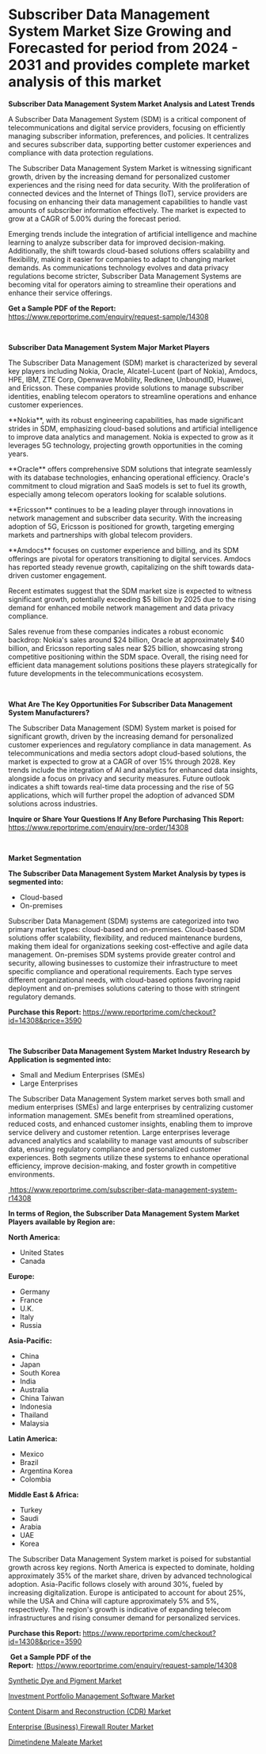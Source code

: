 <p><h1>Subscriber Data Management System Market Size Growing and Forecasted for period from 2024 - 2031 and provides complete market analysis of this market</h1></p><p><strong>Subscriber Data Management System Market Analysis and Latest Trends</strong></p>
<p><p>A Subscriber Data Management System (SDM) is a critical component of telecommunications and digital service providers, focusing on efficiently managing subscriber information, preferences, and policies. It centralizes and secures subscriber data, supporting better customer experiences and compliance with data protection regulations.</p><p>The Subscriber Data Management System Market is witnessing significant growth, driven by the increasing demand for personalized customer experiences and the rising need for data security. With the proliferation of connected devices and the Internet of Things (IoT), service providers are focusing on enhancing their data management capabilities to handle vast amounts of subscriber information effectively. The market is expected to grow at a CAGR of 5.00% during the forecast period. </p><p>Emerging trends include the integration of artificial intelligence and machine learning to analyze subscriber data for improved decision-making. Additionally, the shift towards cloud-based solutions offers scalability and flexibility, making it easier for companies to adapt to changing market demands. As communications technology evolves and data privacy regulations become stricter, Subscriber Data Management Systems are becoming vital for operators aiming to streamline their operations and enhance their service offerings.</p></p>
<p><strong>Get a Sample PDF of the Report:&nbsp;</strong> <a href="https://www.reportprime.com/enquiry/request-sample/14308">https://www.reportprime.com/enquiry/request-sample/14308</a></p>
<p>&nbsp;</p>
<p><strong>Subscriber Data Management System Major Market Players</strong></p>
<p><p>The Subscriber Data Management (SDM) market is characterized by several key players including Nokia, Oracle, Alcatel-Lucent (part of Nokia), Amdocs, HPE, IBM, ZTE Corp, Openwave Mobility, Redknee, UnboundID, Huawei, and Ericsson. These companies provide solutions to manage subscriber identities, enabling telecom operators to streamline operations and enhance customer experiences.</p><p>**Nokia**, with its robust engineering capabilities, has made significant strides in SDM, emphasizing cloud-based solutions and artificial intelligence to improve data analytics and management. Nokia is expected to grow as it leverages 5G technology, projecting growth opportunities in the coming years.</p><p>**Oracle** offers comprehensive SDM solutions that integrate seamlessly with its database technologies, enhancing operational efficiency. Oracle's commitment to cloud migration and SaaS models is set to fuel its growth, especially among telecom operators looking for scalable solutions.</p><p>**Ericsson** continues to be a leading player through innovations in network management and subscriber data security. With the increasing adoption of 5G, Ericsson is positioned for growth, targeting emerging markets and partnerships with global telecom providers.</p><p>**Amdocs** focuses on customer experience and billing, and its SDM offerings are pivotal for operators transitioning to digital services. Amdocs has reported steady revenue growth, capitalizing on the shift towards data-driven customer engagement.</p><p>Recent estimates suggest that the SDM market size is expected to witness significant growth, potentially exceeding $5 billion by 2025 due to the rising demand for enhanced mobile network management and data privacy compliance.</p><p>Sales revenue from these companies indicates a robust economic backdrop: Nokia's sales around $24 billion, Oracle at approximately $40 billion, and Ericsson reporting sales near $25 billion, showcasing strong competitive positioning within the SDM space. Overall, the rising need for efficient data management solutions positions these players strategically for future developments in the telecommunications ecosystem.</p></p>
<p>&nbsp;</p>
<p><strong>What Are The Key Opportunities For Subscriber Data Management System Manufacturers?</strong></p>
<p><p>The Subscriber Data Management (SDM) System market is poised for significant growth, driven by the increasing demand for personalized customer experiences and regulatory compliance in data management. As telecommunications and media sectors adopt cloud-based solutions, the market is expected to grow at a CAGR of over 15% through 2028. Key trends include the integration of AI and analytics for enhanced data insights, alongside a focus on privacy and security measures. Future outlook indicates a shift towards real-time data processing and the rise of 5G applications, which will further propel the adoption of advanced SDM solutions across industries.</p></p>
<p><strong>Inquire or Share Your Questions If Any Before Purchasing This Report:</strong> <a href="https://www.reportprime.com/enquiry/pre-order/14308">https://www.reportprime.com/enquiry/pre-order/14308</a></p>
<p>&nbsp;</p>
<p><strong>Market Segmentation</strong></p>
<p><strong>The Subscriber Data Management System Market Analysis by types is segmented into:</strong></p>
<p><ul><li>Cloud-based</li><li>On-premises</li></ul></p>
<p><p>Subscriber Data Management (SDM) systems are categorized into two primary market types: cloud-based and on-premises. Cloud-based SDM solutions offer scalability, flexibility, and reduced maintenance burdens, making them ideal for organizations seeking cost-effective and agile data management. On-premises SDM systems provide greater control and security, allowing businesses to customize their infrastructure to meet specific compliance and operational requirements. Each type serves different organizational needs, with cloud-based options favoring rapid deployment and on-premises solutions catering to those with stringent regulatory demands.</p></p>
<p><strong>Purchase this Report:&nbsp;</strong><a href="https://www.reportprime.com/checkout?id=14308&price=3590">https://www.reportprime.com/checkout?id=14308&price=3590</a></p>
<p>&nbsp;</p>
<p><strong>The Subscriber Data Management System Market Industry Research by Application is segmented into:</strong></p>
<p><ul><li>Small and Medium Enterprises (SMEs)</li><li>Large Enterprises</li></ul></p>
<p><p>The Subscriber Data Management System market serves both small and medium enterprises (SMEs) and large enterprises by centralizing customer information management. SMEs benefit from streamlined operations, reduced costs, and enhanced customer insights, enabling them to improve service delivery and customer retention. Large enterprises leverage advanced analytics and scalability to manage vast amounts of subscriber data, ensuring regulatory compliance and personalized customer experiences. Both segments utilize these systems to enhance operational efficiency, improve decision-making, and foster growth in competitive environments.</p></p>
<p><a href="https://www.reportprime.com/subscriber-data-management-system-r14308">&nbsp;https://www.reportprime.com/subscriber-data-management-system-r14308</a></p>
<p><strong>In terms of Region, the Subscriber Data Management System Market Players available by Region are:</strong></p>
<p>
    <p> <strong> North America: </strong>
        <ul>
            <li>United States</li>
            <li>Canada</li>
        </ul>
        </p> 
    <p> <strong> Europe: </strong>
        <ul>
            <li>Germany</li>
            <li>France</li>
            <li>U.K.</li>
            <li>Italy</li>
            <li>Russia</li>
        </ul>
        </p> 
    <p> <strong> Asia-Pacific: </strong>
        <ul>
            <li>China</li>
            <li>Japan</li>
            <li>South Korea</li>
            <li>India</li>
            <li>Australia</li>
            <li>China Taiwan</li>
            <li>Indonesia</li>
            <li>Thailand</li>
            <li>Malaysia</li>
        </ul>
        </p> 
    <p> <strong> Latin America: </strong>
        <ul>
            <li>Mexico</li>
            <li>Brazil</li>
            <li>Argentina Korea</li>
            <li>Colombia</li>
        </ul>
        </p> 
    <p> <strong> Middle East & Africa: </strong>
        <ul>
            <li>Turkey</li>
            <li>Saudi</li>
            <li>Arabia</li>
            <li>UAE</li>
            <li>Korea</li>
        </ul>
    </p>
    </p>
<p><p>The Subscriber Data Management System market is poised for substantial growth across key regions. North America is expected to dominate, holding approximately 35% of the market share, driven by advanced technological adoption. Asia-Pacific follows closely with around 30%, fueled by increasing digitalization. Europe is anticipated to account for about 25%, while the USA and China will capture approximately 5% and 5%, respectively. The region's growth is indicative of expanding telecom infrastructures and rising consumer demand for personalized services.</p></p>
<p><strong>Purchase this Report: </strong><a href="https://www.reportprime.com/checkout?id=14308&price=3590">https://www.reportprime.com/checkout?id=14308&price=3590</a></p>
<p>&nbsp;<strong>Get a Sample PDF of the Report:&nbsp;&nbsp;</strong><a href="https://www.reportprime.com/enquiry/request-sample/14308">https://www.reportprime.com/enquiry/request-sample/14308</a></p>
<p><strong></strong></p>
<p><p><a href="https://medium.com/@salennagilmor/in-the-synthetic-dye-and-pigment-market-the-main-focus-is-on-keeping-costs-low-and-getting-the-fc026985381b">Synthetic Dye and Pigment Market</a></p><p><a href="https://github.com/marloy8/Market-Research-Report-List-6/blob/main/investment-portfolio-management-software-market.md">Investment Portfolio Management Software Market</a></p><p><a href="https://issuu.com/reportprime-2/docs/content-disarm-and-reconstruction-c_03e0cd8ae37986">Content Disarm and Reconstruction (CDR) Market</a></p><p><a href="https://issuu.com/reportprime-2/docs/enterprise-business-firewall-router_79ff280ebef6c7">Enterprise (Business) Firewall Router Market</a></p><p><a href="https://www.linkedin.com/pulse/evaluating-global-dimetindene-maleate-market-trends-growth-opportunities-kb9vc?trackingId=U%2Fmgv%2Ff7Rd66w3NWTZVB5w%3D%3D">Dimetindene Maleate Market</a></p></p>